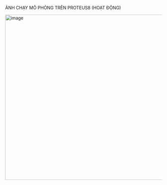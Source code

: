 ẢNH CHẠY MÔ PHỎNG TRÊN PROTEUS8 (HOẠT ĐỘNG)

<img width="1015" height="530" alt="image" src="https://github.com/user-attachments/assets/36b7eeec-0a00-49f1-9ac7-0d428f700bb9" />
